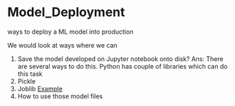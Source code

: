 # Model_Deployment
ways to deploy a ML model into production

We would look at ways where we can 

1. Save the model developed on Jupyter notebook onto disk?
Ans: There are several ways to do this. Python has couple of libraries which can do this task
  1. Pickle
  2. Joblib
  [Example](https://nbviewer.jupyter.org/github/saianil58/Model_Deployment/blob/master/pickling.ipynb)
2. How to use those model files 
